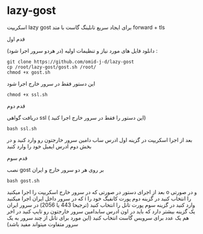 # lazy-gost
اسکریپت lazy gost برای ایجاد سریع تانلینگ گاست با متد forward + tls

قدم اول

دانلود فایل های مورد نیاز و تنظیمات اولیه (در هردو سرور اجرا شود) : 

``` apt install git -y
git clone https://github.com/omid-j-d/lazy-gost
cp /root/lazy-gost/gost.sh /root/
chmod +x gost.sh
```


این دستور فقط در سرور خارج اجرا شود 

```cp /root/lazy-gost/ssl.sh /root/
chmod +x ssl.sh
```


قدم دوم

دریافت گواهی ssl ( این دستور را فقط در سرور خارج اجرا کنید) 
```
bash ssl.sh
```
بعد از اجرا اسکریپت در گزینه اول ادرس ساب دامین سرور خارجتون رو وارد کنید و در بخش دوم ادرس ایمیل خود را وارد کنید 

قدم سوم 

نصب gost بر روی هر دو سرور خارج و ایران
```
bash gost.sh
```
بعد از اجرای دستور در صورتی که در سرور خارج اسکریپت را اجرا میکنید o و در صورتی که در سرور داخل ایران اجرا میکنید i را انتخاب کنید 
در گزینه دوم پورت کانفیگ خود را وارد کنید
در گزینه سوم پورت تانل را انتخاب کنید (ترجیحا 443 یا 2056)
در سرور ایران یک گزینه بیشتر دارد که باید در اون ادرس سابدامین سرور خارجتون رو تایپ کنید
در اخر هم یک عدد برای سرویس گاست انتخاب کنید (این مورد برای تانل از چند سرور به یک سرور متفاوت میتواند مفید باشد)






